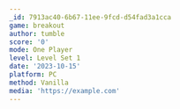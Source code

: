 ```yaml
---
_id: 7913ac40-6b67-11ee-9fcd-d54fad3a1cca
game: breakout
author: tumble
score: '0'
mode: One Player
level: Level Set 1
date: '2023-10-15'
platform: PC
method: Vanilla
media: 'https://example.com'
---
```


